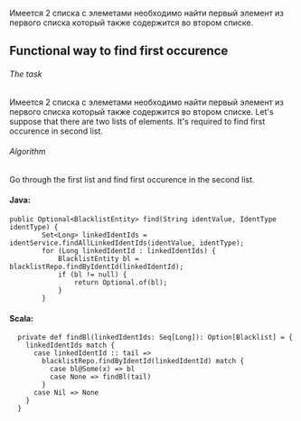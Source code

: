 Имеется 2 списка с элеметами необходимо найти первый элемент из первого списка который также содержится во втором списке.

## Functional way to find first occurence


###### The task
Имеется 2 списка с элеметами необходимо найти первый элемент из первого списка который также содержится во втором списке.
Let's suppose that there are two lists of elements. It's required to find first occurence in second list.  


###### Algorithm
Go through the first list and find first occurence in the second list.


#### Java:
```
public Optional<BlacklistEntity> find(String identValue, IdentType identType) {
        Set<Long> linkedIdentIds = identService.findAllLinkedIdentIds(identValue, identType);
        for (Long linkedIdentId : linkedIdentIds) {
            BlacklistEntity bl = blacklistRepo.findByIdentId(linkedIdentId);
            if (bl != null) {
                return Optional.of(bl);
            }
        }
```


#### Scala: 
```@tailrec
  private def findBl(linkedIdentIds: Seq[Long]): Option[Blacklist] = {
    linkedIdentIds match {
      case linkedIdentId :: tail =>
        blacklistRepo.findByIdentId(linkedIdentId) match {
          case bl@Some(x) => bl
          case None => findBl(tail)
        }
      case Nil => None
    }
  }
```

